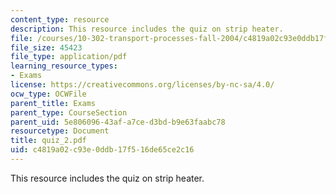 ```yaml
---
content_type: resource
description: This resource includes the quiz on strip heater.
file: /courses/10-302-transport-processes-fall-2004/c4819a02c93e0ddb17f516de65ce2c16_quiz_2.pdf
file_size: 45423
file_type: application/pdf
learning_resource_types:
- Exams
license: https://creativecommons.org/licenses/by-nc-sa/4.0/
ocw_type: OCWFile
parent_title: Exams
parent_type: CourseSection
parent_uid: 5e806096-43af-a7ce-d3bd-b9e63faabc78
resourcetype: Document
title: quiz_2.pdf
uid: c4819a02-c93e-0ddb-17f5-16de65ce2c16
---
```

This resource includes the quiz on strip heater.